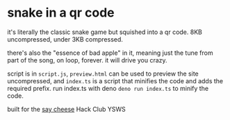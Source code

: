 # snake in a qr code

it's literally the classic snake game but squished into a qr code. 8KB uncompressed, under 3KB compressed.

there's also the "essence of bad apple" in it, meaning just the tune from part of the song, on loop, forever. it will drive you crazy.

script is in `script.js`, `preview.html` can be used to preview the site uncompressed, and `index.ts` is a script that minifies the code and adds the required prefix. run index.ts with deno `deno run index.ts` to minify the code.

built for the [say cheese](https://saycheese.hackclub.com) Hack Club YSWS
